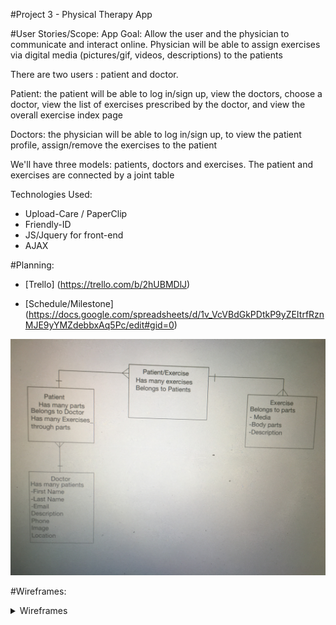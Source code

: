 #Project 3 - Physical Therapy App

#User Stories/Scope:
App Goal: Allow the user and the physician to communicate and interact online. Physician will be able to assign exercises via digital media (pictures/gif, videos, descriptions) to the patients

There are two users : patient and doctor.

Patient: the patient will be able to log in/sign up,  view the doctors, choose a doctor, view the list of exercises prescribed by the doctor, and view the overall exercise index page
 
Doctors: the physician will be able to log in/sign up, to view the patient profile, assign/remove the exercises to the patient

We'll have three models: patients,  doctors and exercises. The patient and exercises are connected by a joint table

Technologies Used:
* Upload-Care / PaperClip
* Friendly-ID
* JS/Jquery for front-end
* AJAX

#Planning: 
* [Trello] (https://trello.com/b/2hUBMDlJ)

* [Schedule/Milestone] (https://docs.google.com/spreadsheets/d/1v_VcVBdGkPDtkP9yZEItrfRznMJE9yYMZdebbxAq5Pc/edit#gid=0)

![ERD/Model](./planning/image.jpeg)

#Wireframes:

<details><summary>Wireframes</summary>
[Wireframe PDF](./planning/images.pdf)






